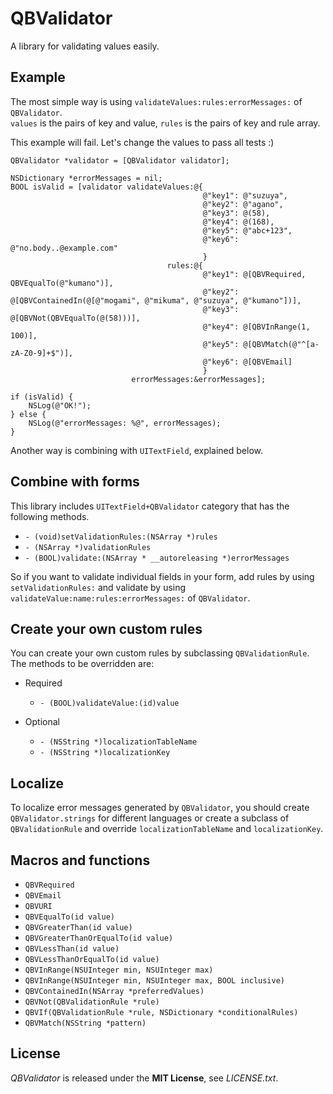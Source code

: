 # QBValidator
A library for validating values easily.


## Example
The most simple way is using `validateValues:rules:errorMessages:` of `QBValidator`.  
`values` is the pairs of key and value, `rules` is the pairs of key and rule array.

This example will fail.
Let's change the values to pass all tests :)

    QBValidator *validator = [QBValidator validator];
    
    NSDictionary *errorMessages = nil;
    BOOL isValid = [validator validateValues:@{
                                               @"key1": @"suzuya",
                                               @"key2": @"agano",
                                               @"key3": @(58),
                                               @"key4": @(168),
                                               @"key5": @"abc+123",
                                               @"key6": @"no.body..@example.com"
                                               }
                                       rules:@{
                                               @"key1": @[QBVRequired, QBVEqualTo(@"kumano")],
                                               @"key2": @[QBVContainedIn(@[@"mogami", @"mikuma", @"suzuya", @"kumano"])],
                                               @"key3": @[QBVNot(QBVEqualTo(@(58)))],
                                               @"key4": @[QBVInRange(1, 100)],
                                               @"key5": @[QBVMatch(@"^[a-zA-Z0-9]+$")],
                                               @"key6": @[QBVEmail]
                                               }
                               errorMessages:&errorMessages];
    
    if (isValid) {
        NSLog(@"OK!");
    } else {
        NSLog(@"errorMessages: %@", errorMessages);
    }

Another way is combining with `UITextField`, explained below.


## Combine with forms
This library includes `UITextField+QBValidator` category that has the following methods.

* `- (void)setValidationRules:(NSArray *)rules`
* `- (NSArray *)validationRules`
* `- (BOOL)validate:(NSArray * __autoreleasing *)errorMessages`

So if you want to validate individual fields in your form, add rules by using `setValidationRules:` and validate by using `validateValue:name:rules:errorMessages:` of `QBValidator`.


## Create your own custom rules
You can create your own custom rules by subclassing `QBValidationRule`.  
The methods to be overridden are:

* Required
  * `- (BOOL)validateValue:(id)value`

* Optional
  * `- (NSString *)localizationTableName`
  * `- (NSString *)localizationKey`


## Localize
To localize error messages generated by `QBValidator`, you should create `QBValidator.strings` for different languages or create a subclass of `QBValidationRule` and override `localizationTableName` and `localizationKey`.


## Macros and functions
* `QBVRequired`
* `QBVEmail`
* `QBVURI`
* `QBVEqualTo(id value)`
* `QBVGreaterThan(id value)`
* `QBVGreaterThanOrEqualTo(id value)`
* `QBVLessThan(id value)`
* `QBVLessThanOrEqualTo(id value)`
* `QBVInRange(NSUInteger min, NSUInteger max)`
* `QBVInRange(NSUInteger min, NSUInteger max, BOOL inclusive)`
* `QBVContainedIn(NSArray *preferredValues)`
* `QBVNot(QBValidationRule *rule)`
* `QBVIf(QBValidationRule *rule, NSDictionary *conditionalRules)`
* `QBVMatch(NSString *pattern)`


## License
*QBValidator* is released under the **MIT License**, see *LICENSE.txt*.
